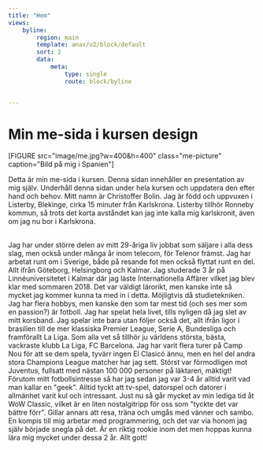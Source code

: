 ```yaml
---
title: "Hem"
views:
    byline:
        region: main
        template: anax/v2/block/default
        sort: 2
        data:
            meta:
                type: single
                route: block/byline


---
```

Min me-sida i kursen design
=========================

[FIGURE src="image/me.jpg?w=400&h=400" class="me-picture" caption="Bild på mig i Spanien"]


Detta är min me-sida i kursen. Denna sidan innehåller en presentation av mig själv. Underhåll denna sidan under hela kursen och uppdatera den efter hand och behov.
Mitt namn är Christoffer Bolin. Jag är född och uppvuxen i Listerby, Blekinge, cirka 15 minuter från Karlskrona. Listerby tillhör Ronneby kommun, så trots det korta avståndet kan jag inte kalla mig karlskronit, även om jag nu bor i Karlskrona.

<br>
Jag har under större delen av mitt 29-åriga liv jobbat som säljare i alla dess slag, men också under många år inom telecom, för Telenor främst. Jag har arbetat runt
om i Sverige, både på resande fot men också flyttat runt en del. Allt ifrån Göteborg, Helsingborg och Kalmar. Jag studerade 3 år på Linnéuniversitetet i Kalmar där
jag läste Internationella Affärer vilket jag blev klar med sommaren 2018. Det var väldigt lärorikt, men kanske inte så mycket jag kommer kunna ta med in i detta.
Möjligtvis då studietekniken.

<br>
Jag har flera hobbys, men kanske den som tar mest tid (och ses mer som en passion?) är fotboll. Jag har spelat hela livet, tills nyligen då jag slet av mitt korsband. Jag spelar inte bara utan följer också det, allt ifrån ligor i brasilien till de mer klassiska Premier League, Serie A, Bundesliga och framförallt La Liga. Som alla vet så tillhör ju världens största, bästa, vackraste klubb La Liga, FC Barcelona. Jag har varit flera turer på Camp Nou för att se dem spela, tyvärr ingen El Clasicó ännu, men en hel del andra stora Champions League matcher har jag sett. Störst var förmodligen mot Juventus, fullsatt med nästan 100 000 personer på läktaren, mäktigt!

<br>
Förutom mitt fotbollsintresse så har jag sedan jag var 3-4 år alltid varit vad man kallar en "geek". Alltid tyckt att tv-spel, datorspel och datorer i allmänhet varit kul och intressant. Just nu så går mycket av min lediga tid åt WoW Classic, vilket är en liten nostalgitripp för oss som "tyckte det var bättre förr". Gillar annars att resa, träna och umgås med vänner och sambo.
En kompis till mig arbetar med programmering, och det var via honom jag själv började snegla på det. Är en riktig rookie inom det men hoppas kunna lära mig mycket under dessa 2 år.
Allt gott!
